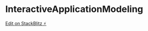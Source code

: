 # InteractiveApplicationModeling

[Edit on StackBlitz ⚡️](https://stackblitz.com/edit/1haue1-ughbqx)